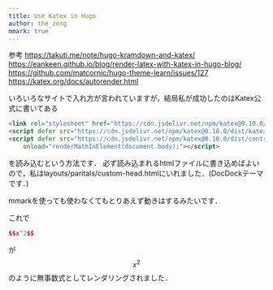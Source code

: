 ```yaml
---
title: Use Katex in Hugo
author: the_zeng
mmark: true
---
```


参考
https://takuti.me/note/hugo-kramdown-and-katex/
https://eankeen.github.io/blog/render-latex-with-katex-in-hugo-blog/
https://github.com/matcornic/hugo-theme-learn/issues/127
https://katex.org/docs/autorender.html

いろいろなサイトで入れ方が言われていますが，結局私が成功したのはKatex公式に書いてある
```html
<link rel="stylesheet" href="https://cdn.jsdelivr.net/npm/katex@0.10.0/dist/katex.min.css" integrity="sha384-9eLZqc9ds8eNjO3TmqPeYcDj8n+Qfa4nuSiGYa6DjLNcv9BtN69ZIulL9+8CqC9Y" crossorigin="anonymous">
<script defer src="https://cdn.jsdelivr.net/npm/katex@0.10.0/dist/katex.min.js" integrity="sha384-K3vbOmF2BtaVai+Qk37uypf7VrgBubhQreNQe9aGsz9lB63dIFiQVlJbr92dw2Lx" crossorigin="anonymous"></script>
<script defer src="https://cdn.jsdelivr.net/npm/katex@0.10.0/dist/contrib/auto-render.min.js" integrity="sha384-kmZOZB5ObwgQnS/DuDg6TScgOiWWBiVt0plIRkZCmE6rDZGrEOQeHM5PcHi+nyqe" crossorigin="anonymous"
    onload="renderMathInElement(document.body);"></script>
```
を読み込むという方法です．
必ず読み込まれるhtmlファイルに書き込めばよいので，私はlayouts/paritals/custom-head.htmlにいれました．(DocDockテーマです．)

mmarkを使っても使わなくてもとりあえず動きはするみたいです．

これで
```cpp
$$x^2$$
```
が
$$x^2$$
のように無事数式としてレンダリングされました．